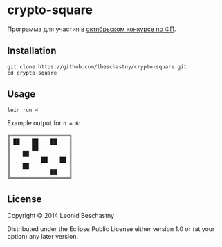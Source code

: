 # crypto-square

Программа для участия в [октябрьском конкурсе по ФП][1].

  [1]: http://haskell98.blogspot.ru/2014/10/blog-post_10.html

## Installation

    git clone https://github.com/lbeschastny/crypto-square.git
    cd crypto-square

## Usage

    lein run 4

Example output for `n = 6`:

```
╔═══════════════════╗
║ ██    ██    ██    ║
║       ██          ║
║    ██             ║
║          ██    ██ ║
║    ██             ║
║             ██    ║
╚═══════════════════╝
```

## License

Copyright © 2014 Leonid Beschastny

Distributed under the Eclipse Public License either version 1.0 or (at
your option) any later version.
